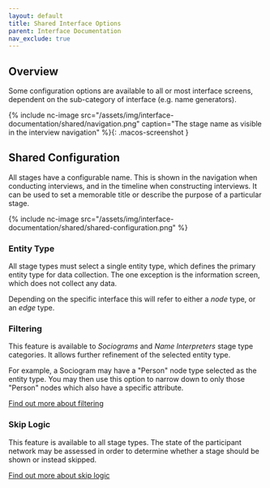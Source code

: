 ```yaml
---
layout: default
title: Shared Interface Options
parent: Interface Documentation
nav_exclude: true
---
```


## Overview

Some configuration options are available to all or most interface screens, dependent on the sub-category of interface (e.g. name generators).

{% include nc-image src="/assets/img/interface-documentation/shared/navigation.png" caption="The stage name as visible in the interview navigation" %}{: .macos-screenshot }

## Shared Configuration

All stages have a configurable name. This is shown in the navigation when conducting interviews, and in the timeline when constructing interviews. It can be used to set a memorable title or describe the purpose of a particular stage.

{% include nc-image src="/assets/img/interface-documentation/shared/shared-configuration.png" %}

### Entity Type

All stage types must select a single entity type, which defines the primary entity type for data collection. The one exception is the information screen, which does not collect any data.

Depending on the specific interface this will refer to either a _node_ type, or an _edge_ type.

### Filtering

This feature is available to _Sociograms_ and _Name Interpreters_ stage type categories. It allows further refinement of the selected entity type.

For example, a Sociogram may have a "Person" node type selected as the entity type. You may then use this option to narrow down to only those "Person" nodes which also have a specific attribute.

[Find out more about filtering](../key-concepts/filtering.md)

### Skip Logic

This feature is available to all stage types. The state of the participant network may be assessed in order to determine whether a stage should be shown or instead skipped.

[Find out more about skip logic](../key-concepts/skip-logic.md)